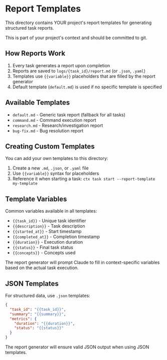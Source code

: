 # Report Templates

This directory contains YOUR project's report templates for generating structured task reports.

This is part of your project's context and should be committed to git.

## How Reports Work

1. Every task generates a report upon completion
2. Reports are saved to `logs/{task_id}/report.md` (or `.json`, `.yaml`)
3. Templates use `{{variable}}` placeholders that are filled by the report generator
4. Default template (`default.md`) is used if no specific template is specified

## Available Templates

- `default.md` - Generic task report (fallback for all tasks)
- `command.md` - Command execution report
- `research.md` - Research/investigation report
- `bug-fix.md` - Bug resolution report

## Creating Custom Templates

You can add your own templates to this directory:

1. Create a new `.md`, `.json`, or `.yaml` file
2. Use `{{variable}}` syntax for placeholders
3. Reference it when starting a task: `ctx task start --report-template my-template`

## Template Variables

Common variables available in all templates:

- `{{task_id}}` - Unique task identifier
- `{{description}}` - Task description
- `{{started_at}}` - Start timestamp
- `{{completed_at}}` - Completion timestamp
- `{{duration}}` - Execution duration
- `{{status}}` - Final task status
- `{{concepts}}` - Concepts used

The report generator will prompt Claude to fill in context-specific variables based on the actual task execution.

## JSON Templates

For structured data, use `.json` templates:

```json
{
  "task_id": "{{task_id}}",
  "summary": "{{summary}}",
  "metrics": {
    "duration": "{{duration}}",
    "status": "{{status}}"
  }
}
```

The report generator will ensure valid JSON output when using JSON templates.
